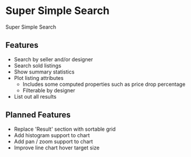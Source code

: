# Super Simple Search

Super Simple Search

## Features

* Search by seller and/or designer
* Search sold listings
* Show summary statistics
* Plot listing attributes
  * Includes some computed properties such as price drop percentage
  * Filterable by designer
* List out all results

## Planned Features

* Replace 'Result' section with sortable grid
* Add histogram support to chart
* Add pan / zoom support to chart
* Improve line chart hover target size
